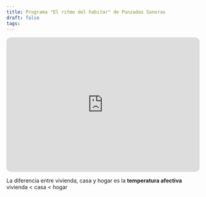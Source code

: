 ```yaml
---
title: Programa "El ritmo del habitar" de Punzadas Sonoras
draft: false
tags:
---
```

<iframe style="border-radius:12px" src="https://open.spotify.com/embed/episode/0zyuNNCTailJCwnyyF8pDp?utm_source=generator" width="100%" height="352" frameBorder="0" allowfullscreen="" allow="autoplay; clipboard-write; encrypted-media; fullscreen; picture-in-picture" loading="lazy"></iframe>

La diferencia entre vivienda, casa y hogar es la **temperatura afectiva**
vivienda < casa < hogar